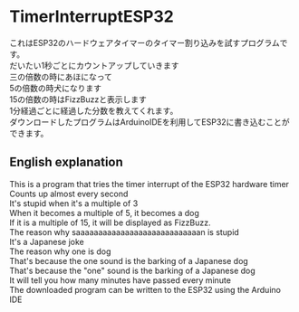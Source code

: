 # TimerInterruptESP32<br>
これはESP32のハードウェアタイマーのタイマー割り込みを試すプログラムです。<br>
だいたい1秒ごとにカウントアップしていきます<br>
三の倍数の時にあほになって<br>
5の倍数の時犬になります<br>
15の倍数の時はFizzBuzzと表示します<br>
1分経過ごとに経過した分数を教えてくれます。<br>
ダウンロードしたプログラムはArduinoIDEを利用してESP32に書き込むことができます。

## English explanation<br>
This is a program that tries the timer interrupt of the ESP32 hardware timer<br>
Counts up almost every second<br>
It's stupid when it's a multiple of 3<br>
When it becomes a multiple of 5, it becomes a dog<br>
If it is a multiple of 15, it will be displayed as FizzBuzz.<br>
The reason why saaaaaaaaaaaaaaaaaaaaaaaaaaaan is stupid<br>
It's a Japanese joke<br>
The reason why one is dog<br>
That's because the one sound is the barking of a Japanese dog<br>
That's because the "one" sound is the barking of a Japanese dog<br>
It will tell you how many minutes have passed every minute<br>
The downloaded program can be written to the ESP32 using the Arduino IDE

